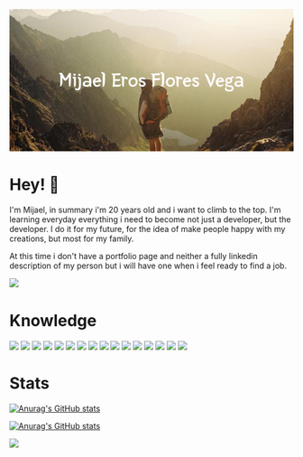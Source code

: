 <!-- ![](https://raw.githubusercontent.com/MijaelFV/MijaelFV/main/Mijael_Eros_Flores_Vega.png) -->
<p align="center">
  <img src="https://raw.githubusercontent.com/MijaelFV/MijaelFV/main/Mijael_Eros_Flores_Vega.png" alt="Mijael's banner"/>
</p>

# Hey! 👋
I'm Mijael, in summary i'm 20 years old and i want to climb to the top. I'm learning everyday everything i need to become not just a developer, but the developer. I do it for my future, for the idea of make people happy with my creations, but most for my family.

At this time i don't have a portfolio page and neither a fully linkedin description of my person but i will have one when i feel ready to find a job.

<a href="https://www.linkedin.com/in/mijaelfv/"><img src="https://img.shields.io/badge/mijaelfv-informational?style=flat&logo=LinkedIn&logoColor=white&color=0A66C2" /></a>

# Knowledge
![](https://img.shields.io/badge/Solidity-informational?style=flat&logo=Solidity&logoColor=white&color=363636)
![](https://img.shields.io/badge/React-informational?style=flat&logo=React&logoColor=black&color=61DAFB)
![](https://img.shields.io/badge/Redux-informational?style=flat&logo=Redux&logoColor=white&color=764ABC)
![](https://img.shields.io/badge/Flutter-informational?style=flat&logo=Flutter&logoColor=white&color=02569B)
![](https://img.shields.io/badge/JavaScript-informational?style=flat&logo=JavaScript&logoColor=black&color=F7DF1E)
![](https://img.shields.io/badge/Node.js-informational?style=flat&logo=Node.js&logoColor=white&color=339933)
![](https://img.shields.io/badge/MongoDB-informational?style=flat&logo=MongoDB&logoColor=white&color=47A248)
![](https://img.shields.io/badge/Express-informational?style=flat&logo=Express&logoColor=white&color=000000)
![](https://img.shields.io/badge/Photoshop-informational?style=flat&logo=AdobePhotoshop&logoColor=white&color=31A8FF)
![](https://img.shields.io/badge/Github-informational?style=flat&logo=GitHub&logoColor=white&color=181717)
![](https://img.shields.io/badge/Git-informational?style=flat&logo=Git&logoColor=white&color=F05032)
![](https://img.shields.io/badge/MaterialUI-informational?style=flat&logo=Material-UI&logoColor=white&color=0081CB)
![](https://img.shields.io/badge/Sass-informational?style=flat&logo=Sass&logoColor=white&color=CC6699)
![](https://img.shields.io/badge/Css3-informational?style=flat&logo=CSS3&logoColor=white&color=1572B6)
![](https://img.shields.io/badge/Html-informational?style=flat&logo=HTML5&logoColor=white&color=E34F26)
![](https://img.shields.io/badge/Windows-informational?style=flat&logo=Windows&logoColor=white&color=0078D6)

# Stats
[![Anurag's GitHub stats](https://github-readme-stats.vercel.app/api?username=mijaelfv&count_private=true&show_icons=true&include_all_commits=true&hide_title=true&theme=noctis_minimus)](https://github.com/anuraghazra/github-readme-stats)

[![Anurag's GitHub stats](https://github-readme-stats.vercel.app/api/wakatime?username=@mijaelfv&theme=noctis_minimus&v=2)](https://github.com/anuraghazra/github-readme-stats)

![](https://komarev.com/ghpvc/?username=MijaelFV&label=Profile+Views)

<!---
MijaelFV/MijaelFV is a ✨ special ✨ repository because its `README.md` (this file) appears on your GitHub profile.
You can click the Preview link to take a look at your changes.
--->
